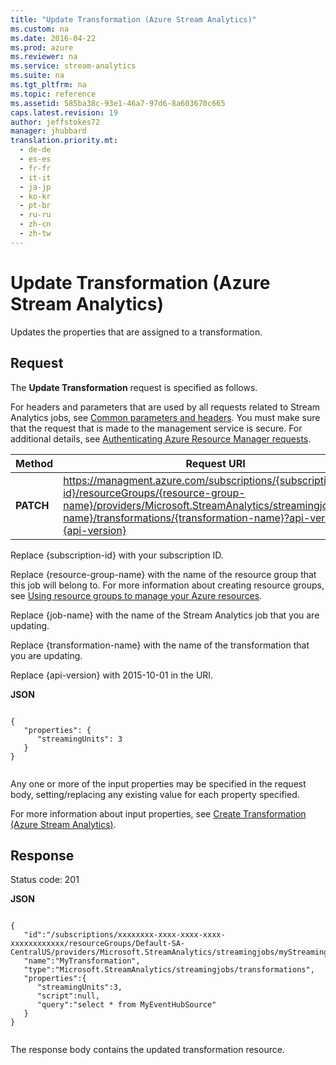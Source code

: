 ```yaml
---
title: "Update Transformation (Azure Stream Analytics)"
ms.custom: na
ms.date: 2016-04-22
ms.prod: azure
ms.reviewer: na
ms.service: stream-analytics
ms.suite: na
ms.tgt_pltfrm: na
ms.topic: reference
ms.assetid: 585ba38c-93e1-46a7-97d6-8a603670c665
caps.latest.revision: 19
author: jeffstokes72
manager: jhubbard
translation.priority.mt: 
  - de-de
  - es-es
  - fr-fr
  - it-it
  - ja-jp
  - ko-kr
  - pt-br
  - ru-ru
  - zh-cn
  - zh-tw
---
```

# Update Transformation (Azure Stream Analytics)
  Updates the properties that are assigned to a transformation.  
  
## Request  
 The **Update Transformation** request is specified as follows.  
  
 For headers and parameters that are used by all requests related to Stream Analytics jobs, see [Common parameters and headers](http://msdn.microsoft.com/library/azure/8d088ecc-26eb-42e9-8acc-fe929ed33563). You must make sure that the request that is made to the management service is secure. For additional details, see [Authenticating Azure Resource Manager requests](http://msdn.microsoft.com/library/azure/dn790557.aspx).  
  
|Method|Request URI|  
|------------|-----------------|  
|**PATCH**|https://managment.azure.com/subscriptions/{subscription-id}/resourceGroups/{resource-group-name}/providers/Microsoft.StreamAnalytics/streamingjobs/{job-name}/transformations/{transformation-name}?api-version={api-version}|  
  
 Replace {subscription-id} with your subscription ID.  
  
 Replace {resource-group-name} with the name of the resource group that this job will belong to. For more information about creating resource groups, see [Using resource groups to manage your Azure resources](http://azure.microsoft.com/en-us/documentation/articles/azure-preview-portal-using-resource-groups/).  
  
 Replace {job-name} with the name of the Stream Analytics job that you are updating.  
  
 Replace {transformation-name} with the name of the transformation that you are updating.  
  
 Replace {api-version} with 2015-10-01 in the URI.  
  
 **JSON**  
  
```  
  
{  
   "properties": {  
      "streamingUnits": 3  
   }  
}  
  
```  
  
 Any one or more of the input properties may be specified in the request body, setting/replacing any existing value for each property specified.  
  
 For more information about input properties, see [Create Transformation &#40;Azure Stream Analytics&#41;](../rest-conceptual/Create-Transformation--Azure-Stream-Analytics-.md).  
  
## Response  
 Status code: 201  
  
 **JSON**  
  
```  
  
{    
   "id":"/subscriptions/xxxxxxxx-xxxx-xxxx-xxxx-xxxxxxxxxxxx/resourceGroups/Default-SA-CentralUS/providers/Microsoft.StreamAnalytics/streamingjobs/myStreamingSample/transformations/MyTransformation",  
   "name":"MyTransformation",  
   "type":"Microsoft.StreamAnalytics/streamingjobs/transformations",  
   "properties":{    
      "streamingUnits":3,  
      "script":null,  
      "query":"select * from MyEventHubSource"  
   }  
}  
  
```  
  
 The response body contains the updated transformation resource.  
  
  